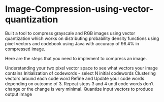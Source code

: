 # Image-Compression-using-vector-quantization
Built a tool to compress grayscale and RGB images using vector quantization which works on distributing probability density functions using pixel vectors and codebook using Java with accuracy of 96.4% in compressed image.

Here are the steps that you need to implement to compress an image.

Understanding your two pixel vector space to see what vectors your image contains
Initialization of codewords - select N initial codewords
Clustering vectors around each code word
Refine and Update your code words depending on outcome of 3. Repeat steps 3 and 4 until code words don’t change or the change is very minimal.
Quantize input vectors to produce output image











